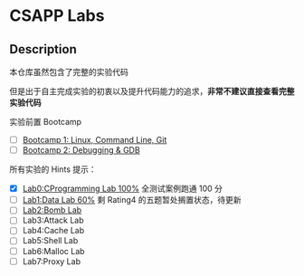 # CSAPP Labs

## Description

本仓库虽然包含了完整的实验代码

但是出于自主完成实验的初衷以及提升代码能力的追求，**非常不建议直接查看完整实验代码**

实验前置 Bootcamp

- [ ] [Bootcamp 1: Linux, Command Line, Git](/bootcamp/bootcamp1/Lab1.md)
- [ ] [Bootcamp 2: Debugging & GDB](/bootcamp/bootcamp2/Lab2.md)

所有实验的 Hints 提示：

- [x] [Lab0:CProgramming Lab 100%](/cprogramminglab-handout/Lab0.md) 全测试案例跑通 100 分
- [ ] [Lab1:Data Lab 60%](/datalab-handout/Lab1.md) 剩 Rating4 的五题暂处搁置状态，待更新
- [ ] [Lab2:Bomb Lab](/bomblab-handout/Lab2.md)
- [ ] Lab3:Attack Lab
- [ ] Lab4:Cache Lab
- [ ] Lab5:Shell Lab
- [ ] Lab6:Malloc Lab
- [ ] Lab7:Proxy Lab